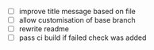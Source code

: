 - [ ] improve title message based on file
- [ ] allow customisation of base branch
- [ ] rewrite readme
- [ ] pass ci build if failed check was added
